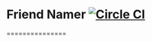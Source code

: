 # Friend Namer [![Circle CI](https://circleci.com/gh/KaminoCoding/FriendNamer.svg?style=svg)](https://circleci.com/gh/KaminoCoding/FriendNamer)
===============
